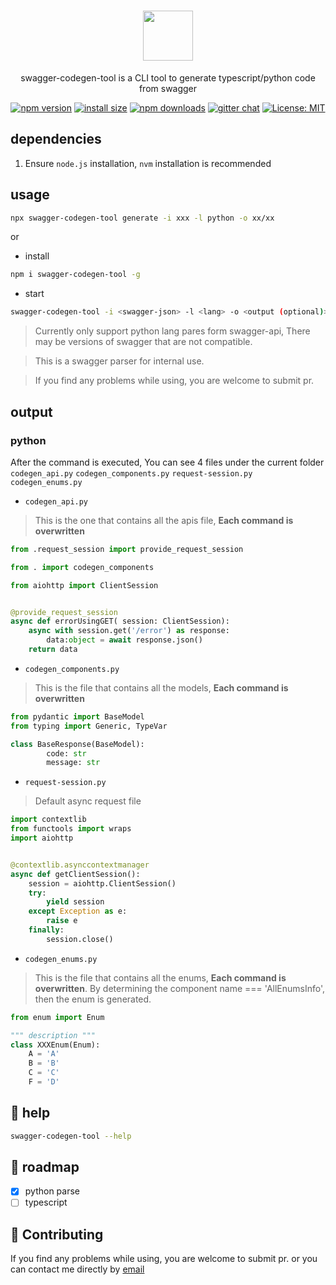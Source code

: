 
<h1 align="center">
   <b>
        <a href="https://github.com/sixdjango/swagger-codegen-tool.git"><img src="https://raw.githubusercontent.com/swagger-api/swagger.io/wordpress/images/assets/SWC-logo-clr.png" height="80"></a><br>
    </b>
</h1>

<p align="center">swagger-codegen-tool is a CLI tool to generate typescript/python code from swagger</p>


<div align="center">

[![npm version](https://img.shields.io/npm/v/swagger-codegen-tool.svg?style=flat-square)](https://www.npmjs.org/package/swagger-codegen-tool)
[![install size](https://packagephobia.com/badge?p=swagger-codegen-tool)](https://packagephobia.com/result?p=swagger-codegen-tool)
[![npm downloads](https://img.shields.io/npm/dm/swagger-codegen-tool.svg?style=flat-square)](https://npm-stat.com/charts.html?package=swagger-codegen-tool)
[![gitter chat](https://img.shields.io/gitter/room/mzabriskie/swagger-codegen-tool.svg?style=flat-square)](https://gitter.im/mzabriskie/swagger-codegen-tool)
[![License: MIT](https://img.shields.io/badge/License-MIT-yellow.svg)](https://opensource.org/licenses/MIT)

</div>

## dependencies
1. Ensure `node.js` installation, `nvm` installation is recommended

## usage

```bash
npx swagger-codegen-tool generate -i xxx -l python -o xx/xx
```
or

- install
```bash
npm i swagger-codegen-tool -g
```
- start
```bash
swagger-codegen-tool -i <swagger-json> -l <lang> -o <output (optional)>
```

> Currently only support python lang pares form swagger-api, There may be versions of swagger that are not compatible.

> This is a swagger parser for internal use.

> If you find any problems while using, you are welcome to submit pr.

## output

### python
After the command is executed, You can see 4 files under the current folder `codegen_api.py` `codegen_components.py` `request-session.py` `codegen_enums.py`

- `codegen_api.py`
> This is the one that contains all the apis file, **Each command is overwritten**
```python
from .request_session import provide_request_session

from . import codegen_components

from aiohttp import ClientSession


@provide_request_session
async def errorUsingGET( session: ClientSession):
    async with session.get('/error') as response:
        data:object = await response.json()
    return data
```

- `codegen_components.py`
> This is the file that contains all the models,  **Each command is overwritten**

```python
from pydantic import BaseModel
from typing import Generic, TypeVar

class BaseResponse(BaseModel):
		code: str
		message: str
```

- `request-session.py`
> Default async request file
```python
import contextlib
from functools import wraps
import aiohttp


@contextlib.asynccontextmanager
async def getClientSession():
    session = aiohttp.ClientSession()
    try:
        yield session
    except Exception as e:
        raise e
    finally:
        session.close()
```

- `codegen_enums.py`
> This is the file that contains all the enums,  **Each command is overwritten**. By determining the component name === 'AllEnumsInfo', then the enum is generated.

```python
from enum import Enum

""" description """
class XXXEnum(Enum):
	A = 'A'
	B = 'B'
	C = 'C'
	F = 'D'
```


## 📖 help
```bash
swagger-codegen-tool --help
```
### 

## 🤔 roadmap
- [x] python parse
- [ ] typescript

## 💁 Contributing
If you find any problems while using, you are welcome to submit pr. or you can contact me directly by <a href="mailto:six.django@gmail.com">email</a>
